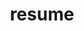 ---
layout: page
permalink: assets/cv/XinhuiLi-CV-12-21.pdf
title: resume
description: 
nav: true
---